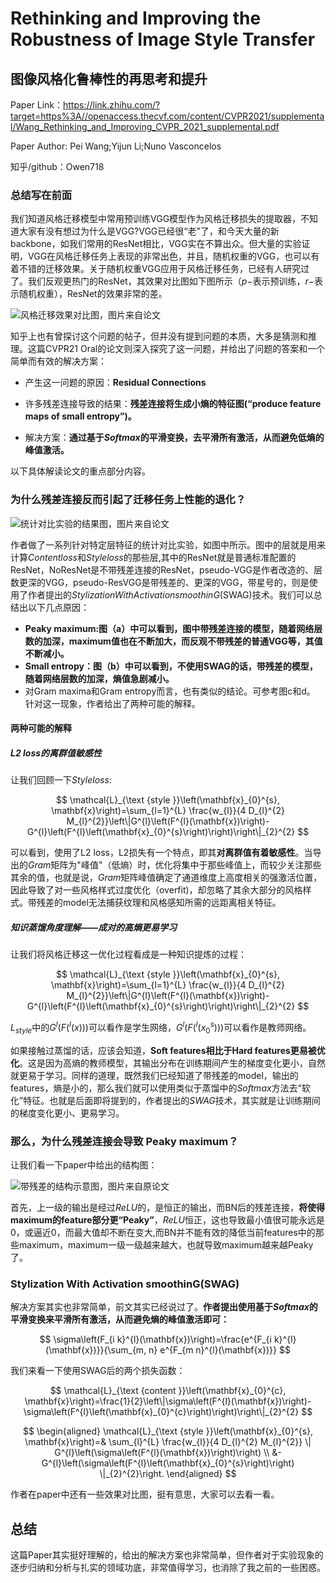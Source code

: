 # Rethinking and Improving the Robustness of Image Style Transfer

## 图像风格化鲁棒性的再思考和提升

Paper Link：https://link.zhihu.com/?target=https%3A//openaccess.thecvf.com/content/CVPR2021/supplemental/Wang_Rethinking_and_Improving_CVPR_2021_supplemental.pdf

Paper Author: Pei Wang;Yijun Li;Nuno Vasconcelos

知乎/github：Owen718

### 总结写在前面

我们知道风格迁移模型中常用预训练VGG模型作为风格迁移损失的提取器，不知道大家有没有想过为什么是VGG?VGG已经很“老”了，和今天大量的新backbone，如我们常用的ResNet相比，VGG实在不算出众。但大量的实验证明，VGG在风格迁移任务上表现的非常出色，并且，随机权重的VGG，也可以有着不错的迁移效果。关于随机权重VGG应用于风格迁移任务，已经有人研究过了。我们反观更热门的ResNet，其效果对比图如下图所示（$p-$表示预训练，$r-$表示随机权重），ResNet的效果非常的差。

![风格迁移效果对比图，图片来自论文](https://img-blog.csdnimg.cn/b1de8a3c6a30497498cf17c8ff097b8a.png?x-oss-process=image/watermark,type_ZHJvaWRzYW5zZmFsbGJhY2s,shadow_50,text_Q1NETiBA6I-c6I-cQ2hpY2tlbg==,size_20,color_FFFFFF,t_70,g_se,x_16#pic_center)

知乎上也有曾探讨这个问题的帖子，但并没有提到问题的本质，大多是猜测和推理。这篇CVPR21 Oral的论文则深入探究了这一问题，并给出了问题的答案和一个简单而有效的解决方案：

* 产生这一问题的原因：**Residual Connections**
* 许多残差连接导致的结果：**残差连接将生成小熵的特征图(“produce feature maps of small entropy”)。**

* 解决方案：**通过基于$Softmax$的平滑变换，去平滑所有激活，从而避免低熵的峰值激活。**

以下具体解读论文的重点部分内容。

### 为什么残差连接反而引起了迁移任务上性能的退化？

![统计对比实验的结果图，图片来自论文](https://img-blog.csdnimg.cn/dd54085fb34e400aa69c35374974b2ec.png?x-oss-process=image/watermark,type_ZHJvaWRzYW5zZmFsbGJhY2s,shadow_50,text_Q1NETiBA6I-c6I-cQ2hpY2tlbg==,size_20,color_FFFFFF,t_70,g_se,x_16#pic_center)

作者做了一系列针对特定层特征的统计对比实验，如图中所示。图中的层就是用来计算$Content loss$和$Style loss$的那些层,其中的ResNet就是普通标准配置的ResNet，NoResNet是不带残差连接的ResNet，pseudo-VGG是作者改造的、层数更深的VGG，pseudo-ResVGG是带残差的、更深的VGG，带星号的，则是使用了作者提出的$Stylization With Activation smoothinG$(SWAG)技术。我们可以总结出以下几点原因：

* **Peaky maximum:图（a）中可以看到，图中带残差连接的模型，随着网络层数的加深，maximum值也在不断加大，而反观不带残差的普通VGG等，其值不断减小。**
* **Small entropy：图（b）中可以看到，不使用SWAG的话，带残差的模型，随着网络层数的加深，熵值急剧减小。**
* 对Gram maxima和Gram entropy而言，也有类似的结论。可参考图c和d。
  针对这一现象，作者给出了两种可能的解释。

#### 两种可能的解释

##### L2 loss的离群值敏感性

让我们回顾一下$Style loss$:

$$
\mathcal{L}_{\text {style }}\left(\mathbf{x}_{0}^{s}, \mathbf{x}\right)=\sum_{l=1}^{L} \frac{w_{l}}{4 D_{l}^{2} M_{l}^{2}}\left\|G^{l}\left(F^{l}(\mathbf{x})\right)-G^{l}\left(F^{l}\left(\mathbf{x}_{0}^{s}\right)\right)\right\|_{2}^{2}
$$

可以看到，使用了L2 loss，L2损失有一个特点，即其**对离群值有着敏感性**。当导出的$Gram$矩阵为"峰值"（低熵）时，优化将集中于那些峰值上，而较少关注那些其余的值，也就是说，$Gram$矩阵峰值确定了通道维度上高度相关的强激活位置，因此导致了对一些风格样式过度优化（overfit)，却忽略了其余大部分的风格样式。带残差的model无法捕获纹理和风格感知所需的远距离相关特征。

##### 知识蒸馏角度理解——成对的高熵更易学习

让我们将风格迁移这一优化过程看成是一种知识提炼的过程：

$$
\mathcal{L}_{\text {style }}\left(\mathbf{x}_{0}^{s}, \mathbf{x}\right)=\sum_{l=1}^{L} \frac{w_{l}}{4 D_{l}^{2} M_{l}^{2}}\left\|G^{l}\left(F^{l}(\mathbf{x})\right)-G^{l}\left(F^{l}\left(\mathbf{x}_{0}^{s}\right)\right)\right\|_{2}^{2}
$$

$L_{style}$中的$G^l(F(^l(x)))$可以看作是学生网络，$G^l(F(^l(x_0^s)))$可以看作是教师网络。

如果接触过蒸馏的话，应该会知道，**Soft features相比于Hard features更易被优化**。这是因为高熵的教师模型，其输出分布在训练期间产生的梯度变化更小，自然就更易于学习。同样的道理，既然我们已经知道了带残差的model，输出的features，熵是小的，那么我们就可以使用类似于蒸馏中的$Softmax$方法去“软化”特征。也就是后面即将提到的，作者提出的$SWAG$技术，其实就是让训练期间的梯度变化更小、更易学习。


### 那么，为什么残差连接会导致 Peaky maximum？

让我们看一下paper中给出的结构图：

![带残差的结构示意图，图片来自原论文](https://img-blog.csdnimg.cn/2950e418420c4fe39758f0bf8e0f368c.png?x-oss-process=image/watermark,type_ZHJvaWRzYW5zZmFsbGJhY2s,shadow_50,text_Q1NETiBA6I-c6I-cQ2hpY2tlbg==,size_20,color_FFFFFF,t_70,g_se,x_16#pic_center)

首先，上一级的输出是经过$ReLU$的，是恒正的输出，而BN后的残差连接，**将使得maximum的feature部分更“Peaky”**，$ReLU$恒正，这也导致最小值很可能永远是0，或逼近0，而最大值却不断在变大,而BN并不能有效的降低当前features中的那些maximum，maximum一级一级越来越大，也就导致maximum越来越Peaky了。

### Stylization With Activation smoothinG(SWAG) 

解决方案其实也非常简单，前文其实已经说过了。**作者提出使用基于$Softmax$的平滑变换来平滑所有激活，从而避免熵的峰值激活即可：**

$$
\sigma\left(F_{i k}^{l}(\mathbf{x})\right)=\frac{e^{F_{i k}^{l}(\mathbf{x})}}{\sum_{m, n} e^{F_{m n}^{l}(\mathbf{x})}}
$$

我们来看一下使用SWAG后的两个损失函数：

$$
\mathcal{L}_{\text {content }}\left(\mathbf{x}_{0}^{c}, \mathbf{x}\right)=\frac{1}{2}\left\|\sigma\left(F^{l}(\mathbf{x})\right)-\sigma\left(F^{l}\left(\mathbf{x}_{0}^{c}\right)\right)\right\|_{2}^{2}
$$

$$
\begin{aligned}
\mathcal{L}_{\text {style }}\left(\mathbf{x}_{0}^{s}, \mathbf{x}\right)=& \sum_{l}^{L} \frac{w_{l}}{4 D_{l}^{2} M_{l}^{2}} \| G^{l}\left(\sigma\left(F^{l}(\mathbf{x})\right)\right) \\
&-G^{l}\left(\sigma\left(F^{l}\left(\mathbf{x}_{0}^{s}\right)\right) \|_{2}^{2}\right.
\end{aligned}
$$

作者在paper中还有一些效果对比图，挺有意思，大家可以去看一看。

## 总结

这篇Paper其实挺好理解的，给出的解决方案也非常简单，但作者对于实验现象的逐步归纳和分析与扎实的领域功底，非常值得学习，也消除了我之前的一些困惑。